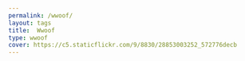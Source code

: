 ```yaml
---
permalink: /wwoof/
layout: tags
title:  Wwoof
type: wwoof
cover: https://c5.staticflickr.com/9/8830/28853003252_572776decb
---
```

